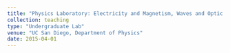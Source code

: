 ```yaml
---
title: "Physics Laboratory: Electricity and Magnetism, Waves and Optic (Spring Quarter)"
collection: teaching
type: "Undergraduate Lab"
venue: "UC San Diego, Department of Physics"
date: 2015-04-01
---
```

